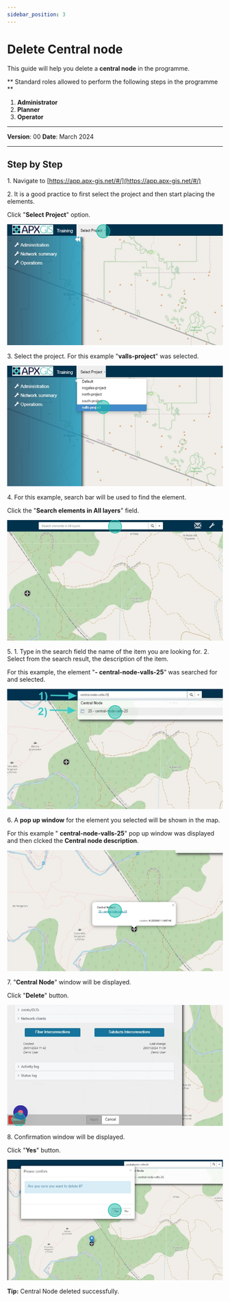```yaml
---
sidebar_position: 3
---
```


# Delete Central node

This guide will help you delete a **central node** in the programme.

** Standard roles allowed to perform the following steps in the programme **

1.	**Administrator**
2.  **Planner**
3. **Operator**

------------

**Version**: 00
**Date**: March 2024

------------
## **Step by Step**


1\. Navigate to [https://app.apx-gis.net/#/](https://app.apx-gis.net/#/)


2\. It is a good practice to first select the project and then start placing the elements.

Click "**Select Project**" option.

![](static/img/downloads/03-delete-central-node_1.jpeg)


3\. Select the project. For this example "**valls-project**" was selected.

![](static/img/downloads/03-delete-central-node_2.jpeg)


4\. For this example, search bar will be used to find the element.

Click the "**Search elements in All layers**" field.

![](static/img/downloads/03-delete-central-node_3.jpeg)


5\. 1. Type in the search field the name of the item you are looking for.
2. Select from the search result, the description of the item.

For this example, the element "**- central-node-valls-25**" was searched for and selected.

![](static/img/downloads/03-delete-central-node_4.jpeg)


6\. A **pop up window** for the element you selected will be shown in the map.

For this example " **central-node-valls-25**" pop up window was displayed and then clcked the **Central node description**.

![](static/img/downloads/03-delete-central-node_5.jpeg)


7\. "**Central Node**" window will be displayed. 

Click "**Delete**" button.

![](static/img/downloads/03-delete-central-node_6.jpeg)


8\. Confirmation window will be displayed.

Click "**Yes**" button.

![](static/img/downloads/03-delete-central-node_7.jpeg)


**Tip:** Central Node deleted successfully.
